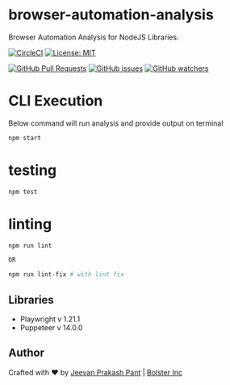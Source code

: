 # browser-automation-analysis
Browser Automation Analysis for NodeJS Libraries.

[![CircleCI][circle-ci-image]][circle-ci-url]
[![License: MIT][license-image]][license-link]


[![GitHub Pull Requests](https://img.shields.io/github/issues-pr/jvnp/browser-automation-analysis.svg)](https://github.com/jvnp/browser-automation-analysis/pulls)
[![GitHub issues](https://img.shields.io/github/issues/jvnp/browser-automation-analysis.svg)](https://github.com/jvnp/browser-automation-analysis/issues)
[![GitHub watchers](https://img.shields.io/github/watchers/jvnp/browser-automation-analysis.svg?style=social&label=Watch)](https://github.com/jvnp/browser-automation-analysis/watchers)


# CLI Execution
Below command will run analysis and provide output on terminal

```sh
npm start
```

# testing
```sh
npm test
```

# linting

```sh
npm run lint

OR

npm run lint-fix # with lint fix
```

## Libraries
* Playwright v 1.21.1
* Puppeteer v 14.0.0

## Author

Crafted with ❤️ by [Jeevan Prakash Pant](https://github.com/jvnp) | [Bolster Inc](https://bolster.ai) 

[circle-ci-image]: https://circleci.com/gh/jvnp/browser-automation-analysis/tree/main.svg?style=svg
[circle-ci-url]: https://circleci.com/gh/jvnp/browser-automation-analysis/tree/main
[license-image]: https://img.shields.io/badge/License-MIT-blue.svg
[license-link]: https://opensource.org/licenses/MIT
